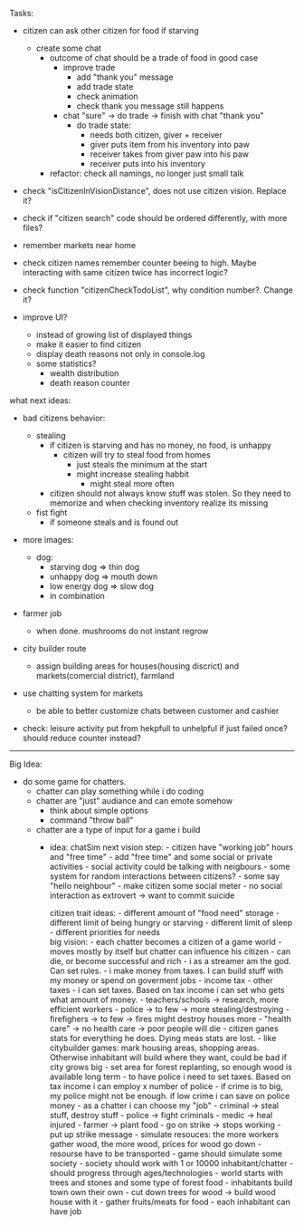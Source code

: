 Tasks:
- citizen can ask other citizen for food if starving
    - create some chat
        - outcome of chat should be a trade of food in good case
            - improve trade
                - add "thank you" message
                - add trade state
                - check animation
                - check thank you message still happens
            - chat "sure" -> do trade -> finish with chat "thank you"
                - do trade state:
                    - needs both citizen, giver + receiver
                    - giver puts item from his inventory into paw
                    - receiver takes from giver paw into his paw
                    - receiver puts into his inventory
        - refactor: check all namings, no longer just small talk

- check "isCitizenInVisionDistance", does not use citizen vision. Replace it?
- check if "citizen search" code should be ordered differently, with more files?
- remember markets near home
- check citizen names remember counter beeing to high. Maybe interacting with same citizen twice has incorrect logic?
- check function "citizenCheckTodoList", why condition number?. Change it?
- improve UI?
    - instead of growing list of displayed things
    - make it easier to find citizen
    - display death reasons not only in console.log
    - some statistics?
        - wealth distribution
        - death reason counter

what next ideas:
- bad citizens behavior:
    - stealing 
        - if citizen is starving and has no money, no food, is unhappy
            - citizen will try to steal food from homes
                - just steals the minimum at the start
                - might increase stealing habbit
                    - might steal more often
        - citizen should not always know stuff was stolen. So they need to memorize and when checking inventory realize its missing
    - fist fight
        - if someone steals and is found out
- more images:
    - dog:
        - starving dog => thin dog
        - unhappy dog => mouth down
        - low energy dog => slow dog
        - in combination
- farmer job
    - when done. mushrooms do not instant regrow
- city builder route
    - assign building areas for houses(housing discrict) and markets(comercial district), farmland
- use chatting system for markets
    - be able to better customize chats between customer and cashier


- check: leisure activity put from hekpfull to unhelpful if just failed once? should reduce counter instead?
--------------------------------------------------
Big Idea:
- do some game for chatters.
    - chatter can play something while i do coding
    - chatter are "just" audiance and can emote somehow
        - think about simple options
        - command "throw ball"
    - chatter are a type of input for a game i build
        - idea: chatSim
            next vision step:
                - citizen have "working job" hours and "free time"
                    - add "free time" and some social or private activities
                    - social activity could be talking with neigbours
                    - some system for random interactions between citizens?
                        - some say "hello neighbour"
                    - make citizen some social meter
                        - no social interaction as extrovert -> want to commit suicide
                            
            citizen trait ideas:
                - different amount of "food need" storage
                - different limit of being hungry or starving
                - different limit of sleep
                - different priorities for needs                        
            big vision:
                - each chatter becomes a citizen of a game world
                    - moves mostly by itself but chatter can influence his citizen
                    - can die, or become successful and rich
                - i as a streamer am the god. Can set rules. 
                    - i make money from taxes. I can build stuff with my money or spend on goverment jobs
                        - income tax
                        - other taxes
                    - i can set taxes. Based on tax income i can set who gets what amount of money.
                        - teachers/schools -> research, more efficient workers
                        - police  -> to few -> more stealing/destroying
                        - firefighers -> to few -> fires might destroy houses more
                        - "health care" -> no health care -> poor people will die
                                - citizen ganes stats for everything he does. Dying meas stats are lost. 
                    - like citybuilder games: mark housing areas, shopping areas. Otherwise inhabitant will build where they want, could be bad if city grows big
                    - set area for forest replanting, so enough wood is available long term
                    - to have police i need to set taxes. Based on tax income i can employ x number of police
                        - if crime is to big, my police might not be enough. if low crime i can save on police money
                - as a chatter i can choose my "job"
                    - criminal -> steal stuff, destroy stuff
                    - police -> fight criminals
                    - medic -> heal injured
                    - farmer -> plant food
                    - go on strike -> stops working
                        - put up strike message
                - simulate resouces: the more workers gather wood, the more wood, prices for wood go down
                    - resourse have to be transported
                - game should simulate some society
                - society should work with 1 or 10000 inhabitant/chatter
                - should progress through ages/technologies
                - world starts with trees and stones and some type of forest food
                - inhabitants build town own their own
                    - cut down trees for wood -> build wood house with it
                    - gather fruits/meats for food
                    - each inhabitant can have job


